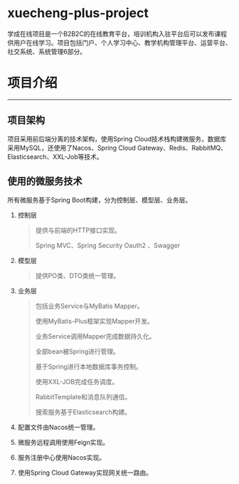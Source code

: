 # xuecheng-plus-project
学成在线项目是一个B2B2C的在线教育平台，培训机构入驻平台后可以发布课程供用户在线学习。项目包括门户、个人学习中心、教学机构管理平台、运营平台、社交系统、系统管理6部分。



# 项目介绍



---

## 项目架构



项目采用前后端分离的技术架构，使用Spring Cloud技术栈构建微服务，数据库采用MySQL，还使用了Nacos、Spring Cloud Gateway、Redis、RabbitMQ、Elasticsearch、XXL-Job等技术。



## 使用的微服务技术



所有微服务基于Spring Boot构建，分为控制层、模型层、业务层。



1. 控制层

   >  提供与前端的HTTP接口实现。
   >
   >  Spring MVC、Spring Security Oauth2 、Swagger

2. 模型层

   > 提供PO类、DTO类统一管理。

3. 业务层

   > 包括业务Service与MyBatis Mapper。
   >
   > 使用MyBatis-Plus框架实现Mapper开发。
   >
   > 业务Service调用Mapper完成数据持久化。
   >
   > 全部bean被Spring进行管理。
   >
   > 基于Spring进行本地数据库事务控制。
   >
   > 使用XXL-JOB完成任务调度。
   >
   > RabbitTemplate和消息队列通信。
   >
   > 搜索服务基于Elasticsearch构建。

4. 配置文件由Nacos统一管理。

5. 微服务远程调用使用Feign实现。

6. 服务注册中心使用Nacos实现。

7. 使用Spring Cloud Gateway实现网关统一路由。



